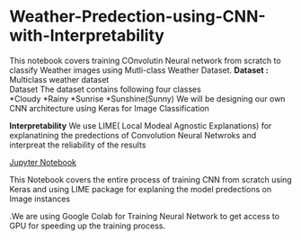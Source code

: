 # Weather-Predection-using-CNN-with-Interpretability
This notebook covers training COnvolutin Neural network  from scratch to classify Weather images using Mutli-class Weather Dataset.
**Dataset :** 
Multiclass weather dataset  
Dataset The dataset contains following four classes  
*Cloudy 
*Rainy 
*Sunrise 
*Sunshine(Sunny) 
We will be designing our own CNN architecture using Keras for Image Classification

**Interpretability**
We use LIME( Local Modeal Agnostic Explanations) for explanatining the predections of Convolution Neural Netwroks and interpreat the reliability of the results

[Jupyter Notebook](https://github.com/amitchavda17/Weather-Predection-using-CNN-with-Interpretability/blob/master/weather_classification_cnn.ipynb)

This Notebook covers the entire process of training CNN from scratch using Keras and using LIME package for explaning the model predections on Image instances

.We are using Google Colab for Training Neural Network to get access to GPU for speeding up the training process.  
